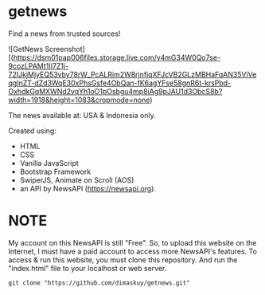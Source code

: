 # getnews
Find a news from trusted sources!

![GetNews Screenshot][(https://dsm01pap006files.storage.live.com/y4mG34W0Qo7se-9cozLPAMt1II7Z1j-72IJkjMjyEQ53vby78rW_PcALRim2W8rjnfjqXFJcVB2GLzMBHaFqAN35ViVeqgInZT-dZd3WqE30xPhsGsfe4ObQan-fK6agYFse58gnR6t-krsPbd-OxhdkGqMXWNd2vqYh1oO1pOsbgu4mp8iAg9pJAU1d3ObcS8b?width=1918&height=1083&cropmode=none)

The news available at: USA & Indonesia only.

Created using:<ul>
    <li>HTML</li>
    <li>CSS</li>
    <li>Vanilla JavaScript</li>
    <li>Bootstrap Framework</li>
    <li>SwiperJS, Animate on Scroll (AOS)</li>
    <li>an API by NewsAPI (https://newsapi.org).</li>
  </ul>


# NOTE
My account on this NewsAPI is still "Free". So, to upload this website on the Internet, I must have a paid account to access more NewsAPI's features.
To access & run this website, you must clone this repository. And run the "index.html" file to your localhost or web server.

```
git clone "https://github.com/dimaskuy/getnews.git"
```
